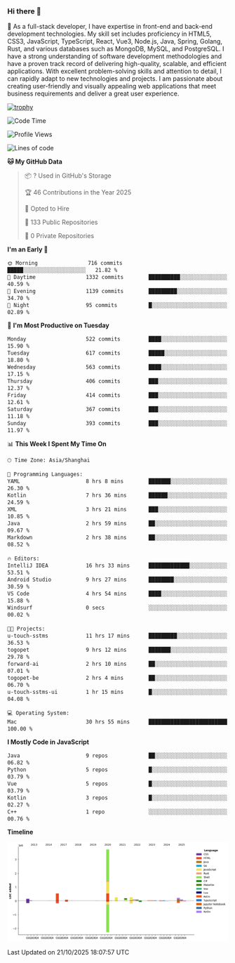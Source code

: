 ### Hi there 👋

🌱 As a full-stack developer, I have expertise in front-end and back-end development technologies. My skill set includes proficiency in HTML5, CSS3, JavaScript, TypeScript, React, Vue3, Node.js, Java, Spring, Golang, Rust, and various databases such as MongoDB, MySQL, and PostgreSQL. I have a strong understanding of software development methodologies and have a proven track record of delivering high-quality, scalable, and efficient applications. With excellent problem-solving skills and attention to detail, I can rapidly adapt to new technologies and projects. I am passionate about creating user-friendly and visually appealing web applications that meet business requirements and deliver a great user experience.

[![trophy](https://github-profile-trophy.vercel.app/?username=elton&rank=SECRET,SSS,SS,S,AAA,AA,A&theme=onedark&no-frame=true&margin-w=10)](https://github.com/ryo-ma/github-profile-trophy)

<!--START_SECTION:waka-->
![Code Time](http://img.shields.io/badge/Code%20Time-2%2C011%20hrs%2038%20mins-blue)

![Profile Views](http://img.shields.io/badge/Profile%20Views-1-blue)

![Lines of code](https://img.shields.io/badge/From%20Hello%20World%20I%27ve%20Written-5.9%20million%20lines%20of%20code-blue)

**🐱 My GitHub Data** 

> 📦 ? Used in GitHub's Storage 
 > 
> 🏆 46 Contributions in the Year 2025
 > 
> 💼 Opted to Hire
 > 
> 📜 133 Public Repositories 
 > 
> 🔑 0 Private Repositories 
 > 
**I'm an Early 🐤** 

```text
🌞 Morning                716 commits         █████░░░░░░░░░░░░░░░░░░░░   21.82 % 
🌆 Daytime                1332 commits        ██████████░░░░░░░░░░░░░░░   40.59 % 
🌃 Evening                1139 commits        █████████░░░░░░░░░░░░░░░░   34.70 % 
🌙 Night                  95 commits          █░░░░░░░░░░░░░░░░░░░░░░░░   02.89 % 
```
📅 **I'm Most Productive on Tuesday** 

```text
Monday                   522 commits         ████░░░░░░░░░░░░░░░░░░░░░   15.90 % 
Tuesday                  617 commits         █████░░░░░░░░░░░░░░░░░░░░   18.80 % 
Wednesday                563 commits         ████░░░░░░░░░░░░░░░░░░░░░   17.15 % 
Thursday                 406 commits         ███░░░░░░░░░░░░░░░░░░░░░░   12.37 % 
Friday                   414 commits         ███░░░░░░░░░░░░░░░░░░░░░░   12.61 % 
Saturday                 367 commits         ███░░░░░░░░░░░░░░░░░░░░░░   11.18 % 
Sunday                   393 commits         ███░░░░░░░░░░░░░░░░░░░░░░   11.97 % 
```


📊 **This Week I Spent My Time On** 

```text
🕑︎ Time Zone: Asia/Shanghai

💬 Programming Languages: 
YAML                     8 hrs 8 mins        ███████░░░░░░░░░░░░░░░░░░   26.30 % 
Kotlin                   7 hrs 36 mins       ██████░░░░░░░░░░░░░░░░░░░   24.59 % 
XML                      3 hrs 21 mins       ███░░░░░░░░░░░░░░░░░░░░░░   10.85 % 
Java                     2 hrs 59 mins       ██░░░░░░░░░░░░░░░░░░░░░░░   09.67 % 
Markdown                 2 hrs 38 mins       ██░░░░░░░░░░░░░░░░░░░░░░░   08.52 % 

🔥 Editors: 
IntelliJ IDEA            16 hrs 33 mins      █████████████░░░░░░░░░░░░   53.51 % 
Android Studio           9 hrs 27 mins       ████████░░░░░░░░░░░░░░░░░   30.59 % 
VS Code                  4 hrs 54 mins       ████░░░░░░░░░░░░░░░░░░░░░   15.88 % 
Windsurf                 0 secs              ░░░░░░░░░░░░░░░░░░░░░░░░░   00.02 % 

🐱‍💻 Projects: 
u-touch-sstms            11 hrs 17 mins      █████████░░░░░░░░░░░░░░░░   36.53 % 
togopet                  9 hrs 12 mins       ███████░░░░░░░░░░░░░░░░░░   29.78 % 
forward-ai               2 hrs 10 mins       ██░░░░░░░░░░░░░░░░░░░░░░░   07.01 % 
togopet-be               2 hrs 4 mins        ██░░░░░░░░░░░░░░░░░░░░░░░   06.70 % 
u-touch-sstms-ui         1 hr 15 mins        █░░░░░░░░░░░░░░░░░░░░░░░░   04.08 % 

💻 Operating System: 
Mac                      30 hrs 55 mins      █████████████████████████   100.00 % 
```

**I Mostly Code in JavaScript** 

```text
Java                     9 repos             ██░░░░░░░░░░░░░░░░░░░░░░░   06.82 % 
Python                   5 repos             █░░░░░░░░░░░░░░░░░░░░░░░░   03.79 % 
Vue                      5 repos             █░░░░░░░░░░░░░░░░░░░░░░░░   03.79 % 
Kotlin                   3 repos             █░░░░░░░░░░░░░░░░░░░░░░░░   02.27 % 
C++                      1 repo              ░░░░░░░░░░░░░░░░░░░░░░░░░   00.76 % 
```



**Timeline**

![Lines of Code chart](https://raw.githubusercontent.com/elton/elton/main/assets/bar_graph.png)


 Last Updated on 21/10/2025 18:07:57 UTC
<!--END_SECTION:waka-->

<!--
**elton/elton** is a ✨ _special_ ✨ repository because its `README.md` (this file) appears on your GitHub profile.

Here are some ideas to get you started:

- 🔭 I’m currently working on ...
- 🌱 I’m currently learning ...
- 👯 I’m looking to collaborate on ...
- 🤔 I’m looking for help with ...
- 💬 Ask me about ...
- 📫 How to reach me: ...
- 😄 Pronouns: ...
- ⚡ Fun fact: ...
-->
